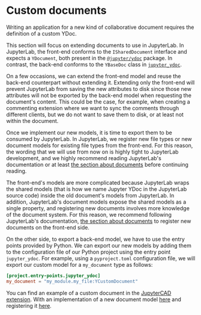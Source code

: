 # Custom documents

Writing an application for a new kind of collaborative document requires the definition of a custom YDoc.

This section will focus on extending documents to use in JupyterLab. In JupyterLab, the front-end conforms to the `ISharedDocument` interface and expects a `YDocument`, both present in the [`@jupyter/ydoc`](./overview.md#jupyter-ydoc) package. In contrast, the back-end conforms to the `YBaseDoc` class in [`jupyter_ydoc`](./overview.md#jupyterydoc).

On a few occasions, we can extend the front-end model and reuse the back-end counterpart without extending it. Extending only the front-end will prevent JupyterLab from saving the new attributes to disk since those new attributes will not be exported by the back-end model when requesting the document's content. This could be the case, for example, when creating a commenting extension where we want to sync the comments through different clients, but we do not want to save them to disk, or at least not within the document.

Once we implement our new models, it is time to export them to be consumed by JupyterLab. In JupyterLab, we register new file types or new document models for existing file types from the front-end. For this reason, the wording that we will use from now on is highly tight to JupyterLab development, and we highly recommend reading JupyterLab's documentation or at least [the section about documents](https://jupyterlab.readthedocs.io/en/stable/extension/documents.html) before continuing reading.

The front-end's models are more complicated because JupyterLab wraps the shared models (that is how we name Jupyter YDoc in the JupyterLab source code) inside the old document's models from JupyterLab. In addition, JupyterLab's document models expose the shared models as a single property, and registering new documents involves more knowledge of the document system. For this reason, we recommend following JupyterLab's documentation, [the section about documents](https://jupyterlab.readthedocs.io/en/stable/extension/documents.html) to register new documents on the front-end side.

On the other side, to export a back-end model, we have to use the entry points provided by Python. We can export our new models by adding them to the configuration file of our Python project using the entry point `jupyter_ydoc`. For example, using a `pyproject.toml` configuration file, we will export our custom model for a `my_document` type as follows:

```toml
[project.entry-points.jupyter_ydoc]
my_document = "my_module.my_file:YCustomDocument"
```

You can find an example of a custom document in the [JupyterCAD extension](https://github.com/QuantStack/jupytercad). With an implementation of a new document model [here](https://github.com/jupytercad/jupytercad/blob/21e54e98fbfbc5dd0303901f30cec1619fd5a109/python/jupytercad-core/jupytercad_core/jcad_ydoc.py) and registering it [here](https://github.com/jupytercad/jupytercad/blob/21e54e98fbfbc5dd0303901f30cec1619fd5a109/python/jupytercad-core/pyproject.toml#L34).

